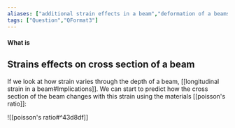 ```yaml
---
aliases: ["additional strain effects in a beam","deformation of a beams cross section"]
tags: ["Question","QFormat3"]
---
```


#### What is
## Strains effects on cross section of a beam
If we look at how strain varies through the depth of a beam, [[longitudinal strain in a beam#Implications]]. We can start to predict how the cross section of the beam changes with this strain using the materials [[poisson's ratio]]:

![[poisson's ratio#^43d8df]]

